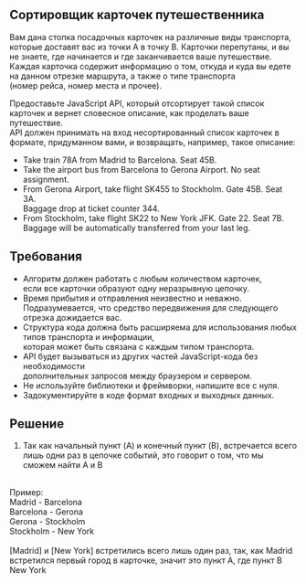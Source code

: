 ## Сортировщик карточек путешественника

Вам дана стопка посадочных карточек на различные виды транспорта, которые доставят вас из точки A в точку B. Карточки перепутаны, и вы не знаете, где начинается и где заканчивается ваше путешествие. Каждая карточка содержит информацию о том, откуда и куда вы едете на данном отрезке маршрута, а также о типе транспорта  <br>
(номер рейса, номер места и прочее). <br> 

Предоставьте JavaScript API, который отсортирует такой список карточек и вернет словесное описание, как проделать ваше путешествие. 
 <br>API должен принимать на вход несортированный список карточек в формате, придуманном вами, и возвращать, например, такое описание:

* ​Take train 78A from Madrid to Barcelona. Seat 45B. <br>
* Take the airport bus from Barcelona to Gerona Airport. No seat assignment. <br>
* From Gerona Airport, take flight SK455 to Stockholm. Gate 45B. Seat 3A. <br> Baggage drop at ticket counter 344. <br>
* From Stockholm, take flight SK22 to New York JFK. Gate 22. Seat 7B.  <br>
Baggage will be automatically transferred from your last leg. <br>


## Требования

* Алгоритм должен работать с любым количеством карточек,<br> если все карточки образуют одну неразрывную цепочку. <br>
* Время прибытия и отправления неизвестно и неважно.  <br> Подразумевается, что средство передвижения для следующего отрезка дожидается вас. <br>
* Структура кода должна быть расширяема для использования любых типов транспорта и информации,  <br>
которая может быть связана с каждым типом транспорта. <br>
* API будет вызываться из других частей JavaScript-кода без необходимости <br> дополнительных запросов между браузером и сервером. <br>
* Не используйте библиотеки и фреймворки, напишите все с нуля. <br>
* Задокументируйте в коде формат входных и выходных данных. <br>

## Решение
1. Так как начальный пункт (A) и конечный пункт (B), встречается всего лишь одни раз в цепочке событий, это говорит о том, что
мы сможем найти A и B
<br>
Пример:<br>
Madrid - Barcelona<br>
Barcelona - Gerona<br>
Gerona - Stockholm<br>
Stockholm - New York<br>
<br>
[Madrid] и [New York] встретились всего лишь один раз, так, как Madrid встретился первый город в карточке, значит это пункт A,
где пункт B New York 